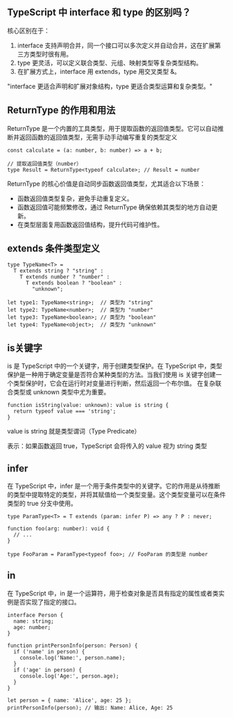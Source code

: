 
## TypeScript 中 interface 和 type 的区别吗？
核心区别在于：

1. interface 支持声明合并，同一个接口可以多次定义并自动合并，这在扩展第三方类型时很有用。
2. type 更灵活，可以定义联合类型、元组、映射类型等复杂类型结构。
3. 在扩展方式上，interface 用 extends，type 用交叉类型 &。

"interface 更适合声明和扩展对象结构，type 更适合类型运算和复杂类型。"

## ReturnType 的作用和用法
ReturnType 是一个内置的工具类型，用于提取函数的返回值类型。它可以自动推断并返回函数的返回值类型，无需手动手动编写重复的类型定义
```
const calculate = (a: number, b: number) => a + b;

// 提取返回值类型（number）
type Result = ReturnType<typeof calculate>; // Result = number
```

ReturnType 的核心价值是自动同步函数返回值类型，尤其适合以下场景：

- 函数返回值类型复杂，避免手动重复定义。
- 函数返回值可能频繁修改，通过 ReturnType 确保依赖其类型的地方自动更新。
- 在类型层面复用函数返回值结构，提升代码可维护性。

## extends 条件类型定义
```
type TypeName<T> =
  T extends string ? "string" :
    T extends number ? "number" :
      T extends boolean ? "boolean" :
        "unknown";

let type1: TypeName<string>;  // 类型为 "string"
let type2: TypeName<number>;  // 类型为 "number"
let type3: TypeName<boolean>; // 类型为 "boolean"
let type4: TypeName<object>;  // 类型为 "unknown"
```

## is关键字
is 是 TypeScript 中的一个关键字，用于创建类型保护。在 TypeScript 中，类型保护是一种用于确定变量是否符合某种类型的方法。当我们使用 is 关键字创建一个类型保护时，它会在运行时对变量进行判断，然后返回一个布尔值。
在复杂联合类型或 unknown 类型中尤为重要。
```
function isString(value: unknown): value is string {
  return typeof value === 'string';
}

```
value is string 就是类型谓词（Type Predicate）

表示：如果函数返回 true，TypeScript 会将传入的 value 视为 string 类型

## infer
在 TypeScript 中，infer 是一个用于条件类型中的关键字。它的作用是从待推断的类型中提取特定的类型，并将其赋值给一个类型变量。这个类型变量可以在条件类型的 true 分支中使用。
```
type ParamType<T> = T extends (param: infer P) => any ? P : never;

function foo(arg: number): void {
  // ...
}

type FooParam = ParamType<typeof foo>; // FooParam 的类型是 number
```

## in
在 TypeScript 中，in 是一个运算符，用于检查对象是否具有指定的属性或者类实例是否实现了指定的接口。
```
interface Person {
  name: string;
  age: number;
}

function printPersonInfo(person: Person) {
  if ('name' in person) {
    console.log('Name:', person.name);
  }
  if ('age' in person) {
    console.log('Age:', person.age);
  }
}

let person = { name: 'Alice', age: 25 };
printPersonInfo(person); // 输出: Name: Alice, Age: 25
```
